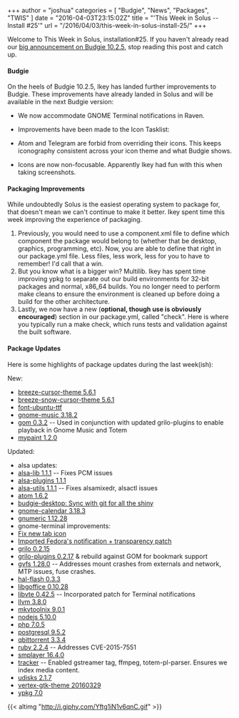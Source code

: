 +++
author = "joshua"
categories = [
"Budgie",
"News",
"Packages",
"TWIS"
]
date =  "2016-04-03T23:15:02Z"
title = "'This Week in Solus -- Install #25'"
url = "/2016/04/03/this-week-in-solus-install-25/"
+++

Welcome to This Week in Solus, installation#25. If you haven't already read our [big announcement on Budgie 10.2.5](https://solus-project.com/2016/03/27/budgie-10-2-5-released/), stop reading this post and catch up. 

#### Budgie

On the heels of Budgie 10.2.5, Ikey has landed further improvements to Budgie. These improvements have already landed in Solus and will be available in the next Budgie version:

-  We now accommodate GNOME Terminal notifications in Raven.

-  Improvements have been made to the Icon Tasklist: 
 - Atom and Telegram are forbid from overriding their icons. This keeps iconography consistent across your icon theme and what Budgie shows.
 - Icons are now non-focusable. Apparently Ikey had fun with this when taking screenshots.

#### Packaging Improvements

While undoubtedly Solus is the easiest operating system to package for, that doesn't mean we can't continue to make it better. Ikey spent time this week improving the experience of packaging.

1. Previously, you would need to use a component.xml file to define which component the package would belong to (whether that be desktop, graphics, programming, etc). Now, you are able to define that right in our package.yml file. Less files, less work, less 
for you to have to remember! I'd call that a win.
2. But you know what is a bigger win? Multilib. Ikey has spent time improving ypkg to separate out our build environments for 32-bit packages and normal, x86_64 builds. You no longer need to perform make cleans to ensure the environment is cleaned up 
before doing a build for the other architecture.
3. Lastly, we now have a new (**optional, though use is obviously encouraged**) section in our package.yml, called "check". Here is where you typically run a make check, which runs tests and validation against the built software.

#### Package Updates

Here is some highlights of package updates during the last week(ish):

New:

- [breeze-cursor-theme 5.6.1](https://git.solus-project.com/packages/breeze-cursor-theme/commit/?id=7dfc371f23ba76d0986f846419d3743ded034c7e)
- [breeze-snow-cursor-theme 5.6.1](https://git.solus-project.com/packages/breeze-snow-cursor-theme/commit/?id=67fc2a7fcd505bbc2f96cf3f13d112f58e5f1cb3)
- [font-ubuntu-ttf](https://git.solus-project.com/packages/font-ubuntu-ttf/)
- [gnome-music 3.18.2](https://git.solus-project.com/packages/gnome-music/)
- [gom 0.3.2](https://git.solus-project.com/packages/gom/commit/?id=c36804139e393b4ac4e7379c62fa44070d82036b) -- Used in conjunction with updated grilo-plugins to enable playback in Gnome Music and Totem
- [mypaint 1.2.0](https://git.solus-project.com/packages/mypaint/commit/?id=b5c063342093762f6723e460abdaa42373dd9e80)

Updated:

- alsa updates: 
 -  [alsa-lib 1.1.1](https://git.solus-project.com/packages/alsa-lib/commit/?id=52cab626b26d619aa21b0ed21d9f59fc09187bf8) -- Fixes PCM issues
 -  [alsa-plugins 1.1.1](https://git.solus-project.com/packages/alsa-plugins/commit/?id=61b8e3678760ac84fd5ac0c53ae3bcf51665767a)
 -  [alsa-utils 1.1.1](https://git.solus-project.com/packages/alsa-utils/commit/?id=49cecc6fda06f94c4a851a6677633c59b601dadb) -- Fixes alsamixedr, alsactl issues
- [atom 1.6.2](https://git.solus-project.com/packages/atom/commit/?id=45cce0d0af339355286a049e2eb71cb03d0148bb)
- [budgie-desktop: Sync with git for all the shiny](https://git.solus-project.com/packages/budgie-desktop/commit/?id=e23628fa6b438d9c8d14e051e32d4a42957700d4)
- [gnome-calendar 3.18.3](https://git.solus-project.com/packages/gnome-calendar/commit/?id=71e7ee928da3863ea94e02f05645d5bb3297d60b)
- [gnumeric 1.12.28](https://git.solus-project.com/packages/gnumeric/commit/?id=f992445fa08ed53ae97504ce2b45ca412a0a7188)
- gnome-terminal improvements: 
 -  [Fix new tab icon](https://git.solus-project.com/packages/gnome-terminal/commit/?id=53b321b568455eeb740aa65078562b884749a081)
 -  [Imported Fedora's notification + transparency patch](https://git.solus-project.com/packages/gnome-terminal/commit/?id=6267466416388123df6716f72c1e71cb40afd997)
- [grilo 0.2.15](https://git.solus-project.com/packages/grilo/commit/?id=0b40bf4001352bb75b4054349fb4d3c334e0b455)
- [grilo-plugins 0.2.17](https://git.solus-project.com/packages/grilo-plugins/commit/?id=bbd088f53960c43807b77166502e1a7712ce08c2) & rebuild against GOM for bookmark support
- [gvfs 1.28.0](https://git.solus-project.com/packages/gvfs/commit/?id=46b4e491b6841a92735ffe52ba7c168a1ca2f767) -- Addresses mount crashes from externals and network, MTP issues, fuse crashes.
- [hal-flash 0.3.3](https://git.solus-project.com/packages/hal-flash/commit/?id=0009e0f1e73e29be1be36b843a318c9cda4c04fc)
- [libgoffice 0.10.28](https://git.solus-project.com/packages/libgoffice/commit/?id=8febe9b600f4f60ccfbbfb4ded145375463bb6c2)
- [libvte 0.42.5](https://git.solus-project.com/packages/libvte/commit/?id=4ffc2fe5b67c2eae973db34105d0cdab5937b323) -- Incorporated patch for Terminal notifications
- [llvm 3.8.0](https://git.solus-project.com/packages/llvm/commit/?id=34d4f29bc9e883cb75da0cdf09dda1bbbb9fce2a)
- [mkvtoolnix 9.0.1](https://git.solus-project.com/packages/mkvtoolnix/commit/?id=36f4cc00757fed9395abd0f616b3a350941f8cbb)
- [nodejs 5.10.0](https://git.solus-project.com/packages/nodejs/commit/?id=1e373e48d7b35982e3a4a249e33809812ef2b1b2)
- [php 7.0.5](https://git.solus-project.com/packages/php/commit/?id=29cadcf6d255ea9cabe64c538e448a18394d4b60)
- [postgresql 9.5.2](https://git.solus-project.com/packages/postgresql/commit/?id=ce752c5da07cc639d38096682408870c98522dc0)
- [qbittorrent 3.3.4](https://git.solus-project.com/packages/qbittorrent/commit/?id=c2d9c5cb3344fab5f67191732066f807df6ebff5)
- [ruby 2.2.4](https://git.solus-project.com/packages/ruby/commit/?id=f86a49f7f35d902255d16ac92ff06ed8b196aa49) -- Addresses CVE-2015-7551
- [smplayer 16.4.0](https://git.solus-project.com/packages/smplayer/commit/?id=25cfea3ec6e8f1855f0c9d72028b6b809a675ea3)
- [tracker](https://git.solus-project.com/packages/tracker/commit/?id=8d468f7a3fe9d98d93d134e7b9dac2deabc6fef1) -- Enabled gstreamer tag, ffmpeg, totem-pl-parser. Ensures we index media content.
- [udisks 2.1.7](https://git.solus-project.com/packages/udisks/commit/?id=fc74c8d23128170df5fa73c20dbec136a2f6069a)
- [vertex-gtk-theme 20160329](https://git.solus-project.com/packages/vertex-gtk-theme/commit/?id=f85ba1faec5a20a2b305e3c6b4d00d3e30b3823e)
- [ypkg 7.0](https://git.solus-project.com/packages/ypkg/commit/?id=56702952478524f189ba8233e538dc0628af63b1)

{{< altimg "http://i.giphy.com/Yftg1iN1v6qnC.gif" >}}
